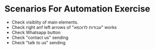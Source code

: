 # Scenarios For Automation Exercise
* Check visiblity of main elements.
* Check right anf left arrows of "עבודות לדוכמא" works 
* Check Whatsapp button
* Check "contact us" sending
* Check "talk to us" sending
